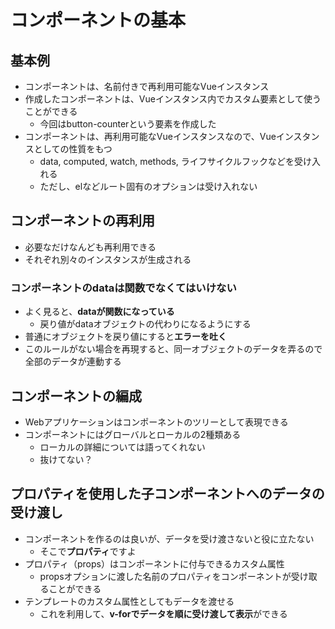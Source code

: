 # コンポーネントの基本

## 基本例
* コンポーネントは、名前付きで再利用可能なVueインスタンス
* 作成したコンポーネントは、Vueインスタンス内でカスタム要素として使うことができる
    * 今回はbutton-counterという要素を作成した
* コンポーネントは、再利用可能なVueインスタンスなので、Vueインスタンスとしての性質をもつ
    * data, computed, watch, methods, ライフサイクルフックなどを受け入れる
    * ただし、elなどルート固有のオプションは受け入れない

## コンポーネントの再利用
* 必要なだけなんども再利用できる
* それぞれ別々のインスタンスが生成される

### コンポーネントのdataは関数でなくてはいけない
* よく見ると、**dataが関数になっている**
    * 戻り値がdataオブジェクトの代わりになるようにする
* 普通にオブジェクトを戻り値にすると**エラーを吐く**
* このルールがない場合を再現すると、同一オブジェクトのデータを弄るので全部のデータが連動する

## コンポーネントの編成
* Webアプリケーションはコンポーネントのツリーとして表現できる
* コンポーネントにはグローバルとローカルの2種類ある
    * ローカルの詳細については語ってくれない
    * 抜けてない？

## プロパティを使用した子コンポーネントへのデータの受け渡し
* コンポーネントを作るのは良いが、データを受け渡さないと役に立たない
    * そこで**プロパティ**ですよ
* プロパティ（props）はコンポーネントに付与できるカスタム属性
    * propsオプションに渡した名前のプロパティをコンポーネントが受け取ることができる
* テンプレートのカスタム属性としてもデータを渡せる
    * これを利用して、**v-forでデータを順に受け渡して表示**ができる
